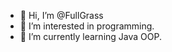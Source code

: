 - 👋 Hi, I’m @FullGrass
- 👀 I’m interested in programming.
- 🌱 I’m currently learning Java OOP.
  
  
  


<!---
FullGrass/FullGrass is a ✨ special ✨ repository because its `README.md` (this file) appears on your GitHub profile.
You can click the Preview link to take a look at your changes.
--->
